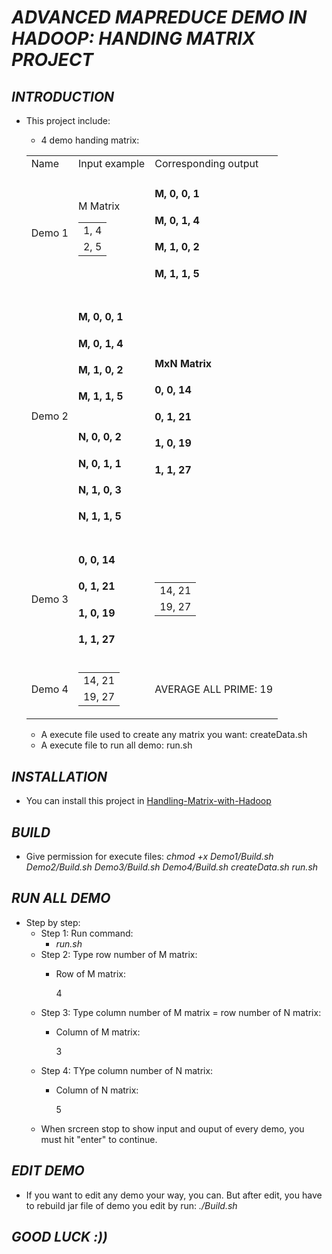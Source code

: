 # ***ADVANCED MAPREDUCE DEMO IN HADOOP: HANDING MATRIX PROJECT***

## ***INTRODUCTION***
* This project include:
    * 4 demo handing matrix:
    <table>
    <tr>
        <td>Name</td>
        <td>Input example</td>
        <td>Corresponding output</td>
    </tr>
    <tr>
        <td>Demo 1</td>
        <td>
          M Matrix
          <table>
            <tr>
              <td>1, 4</td>
            </tr>
            <tr>
              <td>2, 5</td>
            </tr>
          </table>
        </td>
        <td>
          <h4>M, 0, 0, 1</h4>
          <h4>M, 0, 1, 4</h4>
          <h4>M, 1, 0, 2</h4>
          <h4>M, 1, 1, 5</h4>
        </td>
    </tr>
    <tr>
      <td>
        Demo 2  
      </td>
      <td>
      <div>
        <h4>M, 0, 0, 1</h4>
        <h4>M, 0, 1, 4</h4>
        <h4>M, 1, 0, 2</h4>
        <h4>M, 1, 1, 5</h4>
        <h1></h1>
      </div>
      <div>
        <h4>N, 0, 0, 2</h4>
        <h4>N, 0, 1, 1</h4>
        <h4>N, 1, 0, 3</h4>
        <h4>N, 1, 1, 5</h4>
      </div>
      </td>
      <td>
        <h4>MxN Matrix</h4>
        <h4>0, 0, 14</h4>
        <h4>0, 1, 21</h4>
        <h4>1, 0, 19</h4>
        <h4>1, 1, 27</h4>
      </td>
    </tr>
    <tr>
        <td>Demo 3</td>
        <td>
        <h4>0, 0, 14</h4>
        <h4>0, 1, 21</h4>
        <h4>1, 0, 19</h4>
        <h4>1, 1, 27</h4>
        </td>
        <td>
          <table>
            <tr>
              <td>14, 21</td>
            </tr>
            <tr>
              <td>19, 27</td>
            </tr>
          </table>
        </td>
    </tr>
    <tr>
       <td>
         Demo 4
       </td>
       <td>
          <table>
            <tr>
              <td>14, 21</td>
            </tr>
            <tr>
              <td>19, 27</td>
            </tr>
          </table>
       </td>
       <td>
          AVERAGE ALL PRIME: 19
       </td>
    </tr>
   </table>
   
    * A execute file used to create any matrix you want: createData.sh
    * A execute file to run all demo: run.sh 
  


## ***INSTALLATION***

* You can install this project in [Handling-Matrix-with-Hadoop](https://github.com/ThadaPhan/Handling-Matrix-with-Hadoop.git)

## ***BUILD***

* Give permission for execute files: *chmod +x Demo1/Build.sh Demo2/Build.sh Demo3/Build.sh Demo4/Build.sh createData.sh run.sh*


## ***RUN ALL DEMO***

* Step by step:
  * Step 1: Run command:
    * *run.sh*
  * Step 2: Type row number of M matrix:
    * Row of M matrix:
      
      4
  * Step 3: Type column number of M matrix = row number of N matrix:
    * Column of M matrix:
    
      3
  * Step 4: TYpe column number of N matrix:
    * Column of N matrix:
 
      5
   * When srcreen stop to show input and ouput of every demo, you must hit "enter" to continue.
## ***EDIT DEMO***
* If you want to edit any demo your way, you can. But after edit, you have to rebuild jar file of demo you edit by run: *./Build.sh*
## ***GOOD LUCK :))***
